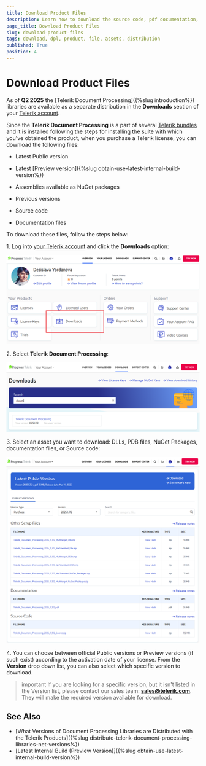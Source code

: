 ```yaml
---
title: Download Product Files
description: Learn how to download the source code, pdf documentation, different versions from your Telerik account.
page_title: Download Product Files
slug: download-product-files
tags: download, dpl, product, file, assets, distribution
published: True
position: 4
---
```


# Download Product Files

As of **Q2 2025** the [Telerik Document Processing]({%slug introduction%}) libraries are available as a separate distribution in the **Downloads** section of your [Telerik account](https://www.telerik.com/account/). 

Since the **Telerik Document Processing** is a part of several [Telerik bundles](https://www.telerik.com/purchase.aspx) and it is installed following the steps for installing the suite with which you've obtained the product, when you purchase a Telerik license, you can download the following files:

* Latest Public version

* Latest [Preview version]({%slug obtain-use-latest-internal-build-version%})

* Assemblies available as NuGet packages

* Previous versions

* Source code

* Documentation files

Тo download these files, follow the steps below:

1\. Log into [your Telerik account](https://www.telerik.com/account/) and click the **Downloads** option: 

![Downloads in Your Account](images/downloads-account.png)  

2\. Select **Telerik Document Processing**:

![DPL Downloads in Your Account](images/dpl-downloads-account.png)  

3\. Select an asset you want to download: DLLs, PDB files, NuGet Packages, documentation files, or Source code:

![DPL Product Files](images/dpl-product-files.png)   

4\. You can choose between official Public versions or Preview versions (if such exist) according to the activation date of your license. From the **Version** drop down list, you can also select which specific version to download.

>important If you are looking for a specific version, but it isn't listed in the Version list, please contact our sales team: **sales@telerik.com**. They will make the required version available for download.

## See Also

* [What Versions of Document Processing Libraries are Distributed with the Telerik Products]({%slug distribute-telerik-document-processing-libraries-net-versions%})
* [Latest Internal Build (Preview Version)]({%slug obtain-use-latest-internal-build-version%})